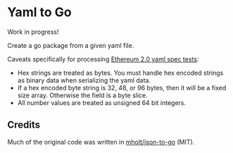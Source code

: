 # Yaml to Go

Work in progress!

Create a go package from a given yaml file.

Caveats specifically for processing [Ethereum 2.0 yaml spec tests](https://github.com/ethereum/eth2.0-spec-tests):

- Hex strings are treated as bytes. You must handle hex encoded strings as
  binary data when serializing the yaml data.
- If a hex encoded byte string is 32, 48, or 96 bytes, then it will be a fixed
  size array. Otherwise the field is a byte slice.
- All number values are treated as unsigned 64 bit integers.

## Credits

Much of the original code was written in [mholt/json-to-go](https://github.com/mholt/json-to-go) (MIT).
